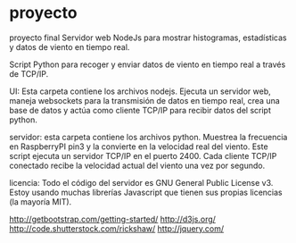 # proyecto
proyecto final
Servidor web NodeJs para mostrar histogramas, estadísticas y datos de viento en tiempo real.

Script Python para recoger y enviar datos de viento en tiempo real a través de TCP/IP.

UI:
Esta carpeta contiene los archivos nodejs. Ejecuta un servidor web, maneja websockets para la transmisión de datos en tiempo real, crea una base de datos y actúa como cliente TCP/IP para recibir datos del script python.

servidor:
esta carpeta contiene los archivos python. Muestrea la frecuencia en RaspberryPI pin3 y la convierte en la velocidad real del viento. Este script ejecuta un servidor TCP/IP en el puerto 2400. Cada cliente TCP/IP conectado recibe la velocidad actual del viento una vez por segundo.

licencia:
Todo el código del servidor es GNU General Public License v3. Estoy usando muchas librerías Javascript que tienen sus propias licencias (la mayoría MIT).

http://getbootstrap.com/getting-started/
http://d3js.org/
http://code.shutterstock.com/rickshaw/
http://jquery.com/
